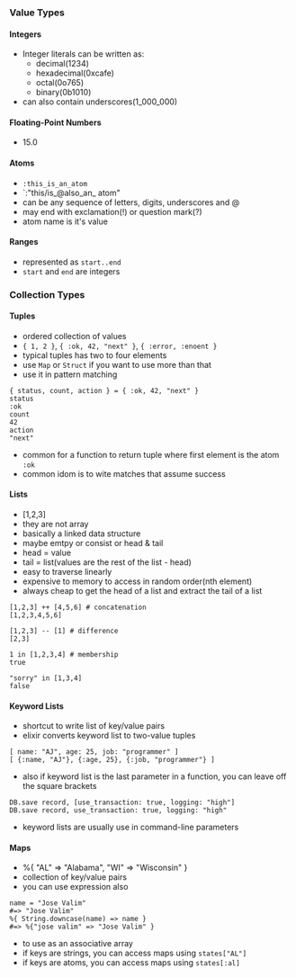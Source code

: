 ### Value Types

#### Integers
- Integer literals can be written as:
  - decimal(1234)
  - hexadecimal(0xcafe)
  - octal(0o765)
  - binary(0b1010)
- can also contain underscores(1_000_000)

#### Floating-Point Numbers
- 15.0

#### Atoms
- `:this_is_an_atom`
- `:"this/is_@also_an_ atom"
- can be any sequence of letters, digits, underscores and @
- may end with exclamation(!) or question mark(?)
- atom name is it's value

#### Ranges
- represented as `start..end`
- `start` and `end` are integers

### Collection Types

#### Tuples
- ordered collection of values
- `{ 1, 2 }`, `{ :ok, 42, "next" }`, `{ :error, :enoent }`
- typical tuples has two to four elements
- use `Map` or `Struct` if you want to use more than that
- use it in pattern matching
```
{ status, count, action } = { :ok, 42, "next" }
status
:ok
count
42
action
"next"
```
- common for a function to return tuple where first element is the atom `:ok`
- common idom is to wite matches that assume success

#### Lists
- [1,2,3]
- they are not array
- basically a linked data structure
- maybe emtpy or consist or head & tail
- head = value
- tail = list(values are the rest of the list - head)
- easy to traverse linearly
- expensive to memory to access in random order(nth element)
- always cheap to get the head of a list and extract the tail of a list
```
[1,2,3] ++ [4,5,6] # concatenation
[1,2,3,4,5,6]

[1,2,3] -- [1] # difference
[2,3]

1 in [1,2,3,4] # membership
true

"sorry" in [1,3,4]
false
```

#### Keyword Lists
- shortcut to write list of key/value pairs
- elixir converts keyword list to two-value tuples
```
[ name: "AJ", age: 25, job: "programmer" ]
[ {:name, "AJ"}, {:age, 25}, {:job, "programmer"} ]
```
- also if keyword list is the last parameter in a function, you can leave off
the square brackets
```
DB.save record, [use_transaction: true, logging: "high"]
DB.save record, use_transaction: true, logging: "high"
```
- keyword lists are usually use in command-line parameters

#### Maps
- %{ "AL" => "Alabama", "WI" => "Wisconsin" }
- collection of key/value pairs
- you can use expression also
```
name = "Jose Valim"
#=> "Jose Valim"
%{ String.downcase(name) => name }
#=> %{"jose valim" => "Jose Valim" }
```
- to use as an associative array
- if keys are strings, you can access maps using `states["AL"]`
- if keys are atoms, you can access maps using `states[:al]`
```
